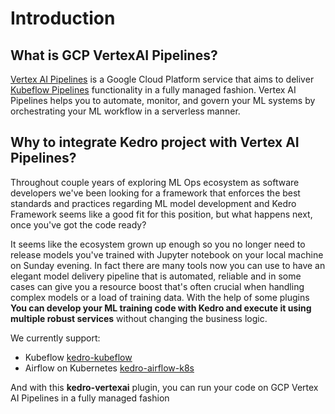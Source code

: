 # Introduction

## What is GCP VertexAI Pipelines?

[Vertex AI Pipelines](https://cloud.google.com/vertex-ai/docs/pipelines/introduction) is a Google Cloud Platform service
that aims to deliver [Kubeflow Pipelines](https://www.kubeflow.org/docs/components/pipelines/introduction/) functionality
in a fully managed fashion. Vertex AI Pipelines helps you to automate, monitor, and govern your ML systems by orchestrating
your ML workflow in a serverless manner.

## Why to integrate Kedro project with Vertex AI Pipelines?

Throughout couple years of exploring ML Ops ecosystem as software developers we've been looking for
a framework that enforces the best standards and practices regarding ML model development and Kedro 
Framework seems like a good fit for this position, but what happens next, once you've got the code ready? 

It seems like the ecosystem grown up enough so you no longer need to release models you've trained with 
Jupyter notebook on your local machine on Sunday evening. In fact there are many tools now you can use 
to have an elegant model delivery pipeline that is automated, reliable and in some cases can give you 
a resource boost that's often crucial when handling complex models or a load of training data. With the 
help of some plugins **You can develop your ML training code with Kedro and execute it using multiple 
robust services** without changing the business logic. 

We currently support:
* Kubeflow [kedro-kubeflow](https://github.com/getindata/kedro-kubeflow)
* Airflow on Kubernetes [kedro-airflow-k8s](https://github.com/getindata/kedro-airflow-k8s)

And with this **kedro-vertexai** plugin, you can run your code on GCP Vertex AI Pipelines in a fully managed fashion 

